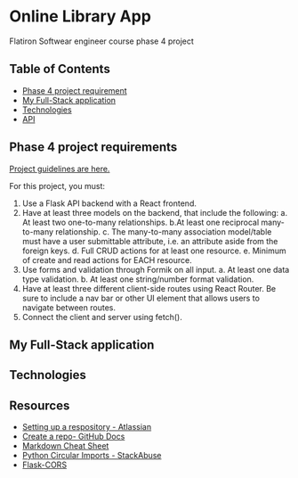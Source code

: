 # Online Library App 
Flatiron Softwear engineer course phase 4 project 

## Table of Contents
* [Phase 4 project requirement](#phase-4-project-requirements)
* [My Full-Stack application](#my-full-stack-application)
* [Technologies](#technologies)
* [API](#api-data-source)


## Phase 4 project requirements

[Project guidelines are here. ](https://github.com/learn-co-curriculum/python-p4-phase-4-project)

For this project, you must:

1. Use a Flask API backend with a React frontend.
2. Have at least three models on the backend, that include the following:
  a. At least two one-to-many relationships.
  b.At least one reciprocal many-to-many relationship.
  c. The many-to-many association model/table must have a user submittable attribute, i.e. an attribute aside from the foreign keys.
  d. Full CRUD actions for at least one resource.
  e. Minimum of create and read actions for EACH resource.
3. Use forms and validation through Formik on all input.
  a. At least one data type validation.
  b. At least one string/number format validation.
4. Have at least three different client-side routes using React Router. Be sure to include a nav bar or other UI element that allows users to navigate between routes.
5. Connect the client and server using fetch().

## My Full-Stack application

## Technologies

## Resources

- [Setting up a respository - Atlassian](https://www.atlassian.com/git/tutorials/setting-up-a-repository)
- [Create a repo- GitHub Docs](https://docs.github.com/en/get-started/quickstart/create-a-repo)
- [Markdown Cheat Sheet](https://www.markdownguide.org/cheat-sheet/)
- [Python Circular Imports - StackAbuse](https://stackabuse.com/python-circular-imports/)
- [Flask-CORS](https://flask-cors.readthedocs.io/en/latest/)
